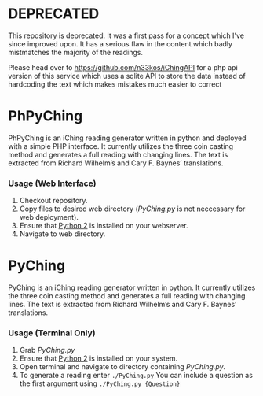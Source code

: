 # DEPRECATED

This repository is deprecated. It was a first pass for a concept which I've since improved upon. It has a serious flaw in the content which badly mistmatches the majority of the readings.

Please head over to https://github.com/n33kos/iChingAPI for a php api version of this service which uses a sqlite API to store the data instead of hardcoding the text which makes mistakes much easier to correct


PhPyChing
=========
PhPyChing is an iChing reading generator written in python and deployed with a simple PHP interface. It currently utilizes the three coin casting method and generates a full reading with changing lines. The text is extracted from Richard Wilhelm’s and Cary F. Baynes’ translations.

### Usage (Web Interface) ###
1. Checkout repository.
2. Copy files to desired web directory (*PyChing.py* is not neccessary for web deployment).
3. Ensure that [Python 2][1] is installed on your webserver.
4. Navigate to web directory.


PyChing
=========
PyChing is an iChing reading generator written in python. It currently utilizes the three coin casting method and generates a full reading with changing lines. The text is extracted from Richard Wilhelm’s and Cary F. Baynes’ translations.

### Usage (Terminal Only) ###
1. Grab *PyChing.py*
2. Ensure that [Python 2][1] is installed on your system.
3. Open terminal and navigate to directory containing *PyChing.py*.
4. To generate a reading enter `./PyChing.py`
You can include a question as the first argument using `./PyChing.py {Question}`


[1]: https://www.python.org/        "Python 2"
